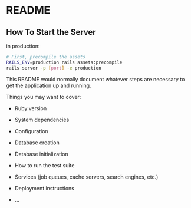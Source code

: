 # README

## How To Start the Server

in production:
```sh
# First, precompile the assets
RAILS_ENV=production rails assets:precompile
rails server -p [port] -e production
```

This README would normally document whatever steps are necessary to get the
application up and running.

Things you may want to cover:

* Ruby version

* System dependencies

* Configuration

* Database creation

* Database initialization

* How to run the test suite

* Services (job queues, cache servers, search engines, etc.)

* Deployment instructions

* ...

